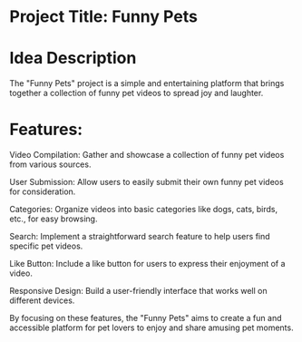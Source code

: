 # Project Title: Funny Pets 

# Idea Description

The "Funny Pets" project is a simple and entertaining platform that brings together a collection of funny pet videos to spread joy and laughter.

# Features:

Video Compilation: Gather and showcase a collection of funny pet videos from various sources.

User Submission: Allow users to easily submit their own funny pet videos for consideration.

Categories: Organize videos into basic categories like dogs, cats, birds, etc., for easy browsing.

Search: Implement a straightforward search feature to help users find specific pet videos.

Like Button: Include a like button for users to express their enjoyment of a video.

Responsive Design: Build a user-friendly interface that works well on different devices.

By focusing on these features, the "Funny Pets" aims to create a fun and accessible platform for pet lovers to enjoy and share amusing pet moments.